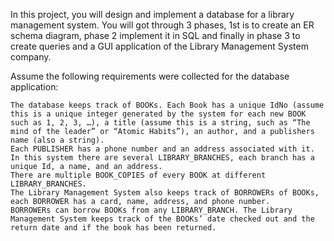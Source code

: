 In this project, you will design and implement a database for a library management system. You will got through 3 phases, 1st is to create an ER schema diagram, phase 2 implement it in SQL and finally in phase 3 to create queries and a GUI application of the Library Management System company.

Assume the following requirements were collected for the database application:

    The database keeps track of BOOKs. Each Book has a unique IdNo (assume this is a unique integer generated by the system for each new BOOK such as 1, 2, 3, …), a title (assume this is a string, such as “The mind of the leader” or “Atomic Habits”), an author, and a publishers name (also a string).
    Each PUBLISHER has a phone number and an address associated with it.
    In this system there are several LIBRARY_BRANCHES, each branch has a unique Id, a name, and an address.
    There are multiple BOOK_COPIES of every BOOK at different LIBRARY_BRANCHES.
    The Library Management System also keeps track of BORROWERs of BOOKs, each BORROWER has a card, name, address, and phone number.
    BORROWERs can borrow BOOKs from any LIBRARY_BRANCH. The Library Management System keeps track of the BOOKs’ date checked out and the return date and if the book has been returned.
